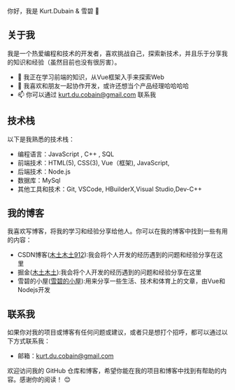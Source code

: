  你好，我是 Kurt.Dubain & 雪碧 👋 

## 关于我

我是一个热爱编程和技术的开发者，喜欢挑战自己，探索新技术，并且乐于分享我的知识和经验（虽然目前也没有很厉害）。

- 🌱 我正在学习前端的知识，从Vue框架入手来探索Web
- 👯 我喜欢和朋友一起协作开发，或许还想当个产品经理哈哈哈哈
- 📫 你可以通过 kurt.du.cobain@gmail.com 联系我

## 技术栈

以下是我熟悉的技术栈：

- 编程语言：JavaScript , C++ , SQL 
- 前端技术：HTML(5), CSS(3), Vue（框架), JavaScript,
- 后端技术：Node.js
- 数据库：MySql
- 其他工具和技术：Git, VSCode, HBuilderX,Visual Studio,Dev-C++


## 我的博客

我喜欢写博客，将我的学习和经验分享给他人。你可以在我的博客中找到一些有用的内容：

- CSDN博客([木土木土912](https://blog.csdn.net/ppppsg?spm=1000.2115.3001.5343)):我会将个人开发的经历遇到的问题和经验分享在这里
- 掘金([木土木土](https://juejin.cn/user/1867417127226942)):我会将个人开发的经历遇到的问题和经验分享在这里
- 雪碧的小屋([雪碧的小屋](dyp02.vip)):用来分享一些生活、技术和体育上的文章，由Vue和Nodejs开发


## 联系我

如果你对我的项目或博客有任何问题或建议，或者只是想打个招呼，都可以通过以下方式联系我：

- 邮箱：kurt.du.cobain@gmail.com


欢迎访问我的 GitHub 仓库和博客，希望你能在我的项目和博客中找到有帮助的内容。感谢你的阅读！ 😊
